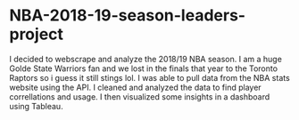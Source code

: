 # NBA-2018-19-season-leaders-project
I decided to webscrape and analyze the 2018/19 NBA season. I am a huge Golde State Warriors fan and we lost in the finals that year to the Toronto Raptors so i guess it still stings lol. I was able to pull data from the NBA stats website using the API. I cleaned and analyzed the data to find player correllations and usage. I then visualized some insights in a dashboard using Tableau. 
